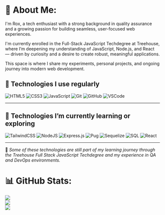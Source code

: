 # 💫 About Me:

I'm Rox, a tech enthusiast with a strong background in quality assurance and a growing passion for building seamless, user-focused web experiences.

I'm currently enrolled in the Full-Stack JavaScript Techdegree at Treehouse, where I’m deepening my understanding of JavaScript, Node.js, and React — driven by curiosity and a desire to create robust, meaningful applications.

This space is where I share my experiments, personal projects, and ongoing journey into modern web development.



## 🧠 Technologies I use regularly
![HTML5](https://img.shields.io/badge/html5-E34F26?style=for-the-badge&logo=html5&logoColor=white)
![CSS3](https://img.shields.io/badge/css3-%231572B6.svg?style=for-the-badge&logo=css3&logoColor=white)
![JavaScript](https://img.shields.io/badge/javascript-%23323330.svg?style=for-the-badge&logo=javascript&logoColor=%23F7DF1E)
![Git](https://img.shields.io/badge/git-%23F05033.svg?style=for-the-badge&logo=git&logoColor=white)
![GitHub](https://img.shields.io/badge/github-%23121011.svg?style=for-the-badge&logo=github&logoColor=white)
![VSCode](https://img.shields.io/badge/vscode-007ACC?style=for-the-badge&logo=visual-studio-code&logoColor=white)

---

## 🚀 Technologies I’m currently learning or exploring

![TailwindCSS](https://img.shields.io/badge/tailwindcss-%2338B2AC.svg?style=for-the-badge&logo=tailwind-css&logoColor=white)
![NodeJS](https://img.shields.io/badge/node.js-6DA55F?style=for-the-badge&logo=node.js&logoColor=white)
![Express.js](https://img.shields.io/badge/express.js-%23404d59.svg?style=for-the-badge&logo=express&logoColor=%2361DAFB)
![Pug](https://img.shields.io/badge/Pug-FFF?style=for-the-badge&logo=pug&logoColor=A86454)
![Sequelize](https://img.shields.io/badge/Sequelize-52B0E7?style=for-the-badge&logo=sequelize&logoColor=white)
![SQL](https://img.shields.io/badge/sql-%2300758F.svg?style=for-the-badge&logo=postgresql&logoColor=white)
![React](https://img.shields.io/badge/react-%2320232a.svg?style=for-the-badge&logo=react&logoColor=%2361DAFB)




---

📝 *Some of these technologies are still part of my learning journey through the Treehouse Full Stack JavaScript Techdegree and my experience in QA and DevOps environments.*

# 📊 GitHub Stats:
![](https://github-readme-stats.vercel.app/api?username=misscyborgtech&theme=dark&hide_border=false&include_all_commits=true&count_private=false)<br/>
![](https://nirzak-streak-stats.vercel.app/?user=misscyborgtech&theme=dark&hide_border=false)<br/>
![](https://github-readme-stats.vercel.app/api/top-langs/?username=misscyborgtech&theme=dark&hide_border=false&include_all_commits=true&count_private=false&layout=compact)

<!-- Proudly created with GPRM ( https://gprm.itsvg.in ) -->
